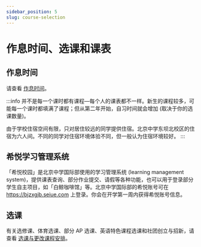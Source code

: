 ```yaml
---
sidebar_position: 5
slug: course-selection
---
```


# 作息时间、选课和课表

## 作息时间

请查看 [作息时间](/basic-information/schedules)。

:::info
并不是每一个课时都有课程—每个人的课表都不一样。新生的课程较多，可能每一个课时都填满了课程；但从第二年开始，自习时间就会增加 (取决于你的选课数量)。

由于学校住宿空间有限，只对居住较远的同学提供住宿。北京中学东坝北校区的住宿为六人间。不同的同学对住宿环境体验不同，但一般认为住宿环境较好。
:::

## 希悦学习管理系统

「希悦校园」是北京中学国际部使用的学习管理系统 (learning management system)，提供课表查询、部分作业提交、请假等各种功能，也可以用于登录部分学生自主项目，如「白鲸咖啡馆」等。北京中学国际部的希悦账号可在 https://bjzxgjb.seiue.com 上登录。你会在开学第一周内获得希悦账号信息。

## 选课

有关选修课、体育选课、部分 AP 选课、英语特色课程选课和社团创立与招新，请查看 [选课与更改课程安排](/procedures/course-selection)。
